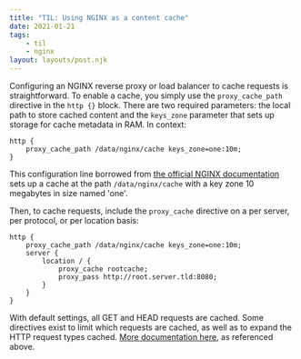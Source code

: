 ```yaml
---
title: "TIL: Using NGINX as a content cache"
date: 2021-01-21
tags:
    - til
    - nginx
layout: layouts/post.njk
---
```

Configuring an NGINX reverse proxy or load balancer to cache requests is straightforward. To enable a cache, you simply use the `proxy_cache_path` directive in the `http {}` block. There are two required parameters: the local path to store cached content and the `keys_zone` parameter that sets up storage for cache metadata in RAM. In context:

``` nginx
http {
    proxy_cache_path /data/nginx/cache keys_zone=one:10m;
}
```

This configuration line borrowed from [the official NGINX documentation](https://docs.nginx.com/nginx/admin-guide/content-cache/content-caching/) sets up a cache at the path `/data/nginx/cache` with a key zone 10 megabytes in size named 'one'.

Then, to cache requests, include the `proxy_cache` directive on a per server, per protocol, or per location basis:

``` nginx
http {
    proxy_cache_path /data/nginx/cache keys_zone=one:10m;
    server {
        location / {
            proxy_cache rootcache;
            proxy_pass http://root.server.tld:8080; 
        }
    }
}
```

With default settings, all GET and HEAD requests are cached. Some directives exist to limit which requests are cached, as well as to expand the HTTP request types cached. [More documentation here](https://docs.nginx.com/nginx/admin-guide/content-cache/content-caching/), as referenced above.
